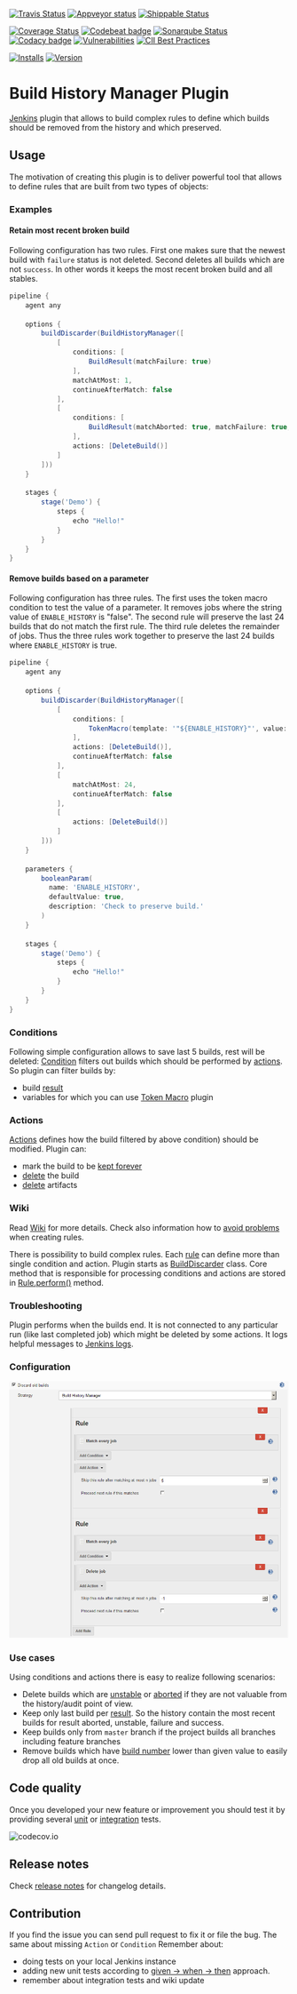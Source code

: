 [![Travis Status](https://img.shields.io/travis/jenkinsci/build-history-manager-plugin/master?label=Travis)](https://travis-ci.org/jenkinsci/build-history-manager-plugin)
[![Appveyor status](https://ci.appveyor.com/api/projects/status/cjto87m99168m6ea/branch/master?svg=true)](https://ci.appveyor.com/project/damianszczepanik/build-history-manager-plugin/branch/master)
[![Shippable Status](https://img.shields.io/shippable/5d92f8ecb648590006ff3cfd/master?label=Shippable)](https://app.shippable.com/github/jenkinsci/build-history-manager-plugin/dashboard)

[![Coverage Status](https://codecov.io/gh/jenkinsci/build-history-manager-plugin/branch/master/graph/badge.svg)](https://codecov.io/gh/jenkinsci/build-history-manager-plugin)
[![Codebeat badge](https://codebeat.co/badges/1b4fcf87-3eb3-4b57-a0fa-ad7258fda8ac)](https://codebeat.co/projects/github-com-jenkinsci-build-history-manager-plugin-master)
[![Sonarqube Status](https://sonarcloud.io/api/project_badges/measure?project=damianszczepanik_build-history-manager-plugin&metric=alert_status)](https://sonarcloud.io/dashboard?id=damianszczepanik_build-history-manager-plugin)
[![Codacy badge](https://api.codacy.com/project/badge/Grade/4094e20dc4dd43adaf77c6621583d2cf)](https://www.codacy.com/manual/damianszczepanik/build-history-manager-plugin)
[![Vulnerabilities](https://snyk.io/test/github/jenkinsci/build-history-manager-plugin/badge.svg)](https://app.snyk.io/org/damianszczepanik/project/aab2b0cc-41d6-41e7-a909-fbc9d09dc98d)
[![CII Best Practices](https://bestpractices.coreinfrastructure.org/projects/3370/badge)](https://bestpractices.coreinfrastructure.org/en/projects/3370)

[![Installs](https://img.shields.io/jenkins/plugin/i/build-history-manager.svg)](https://plugins.jenkins.io/build-history-manager)
[![Version](https://img.shields.io/jenkins/plugin/v/build-history-manager)](https://github.com/jenkinsci/build-history-manager-plugin/releases)

# Build History Manager Plugin
[Jenkins](https://jenkins.io/) plugin that allows to build complex rules to define which builds should be removed from the history and which preserved.

## Usage
The motivation of creating this plugin is to deliver powerful tool that allows to define rules that are built from two types of objects:

### Examples

#### Retain most recent broken build

Following configuration has two rules. First one makes sure that the newest build with `failure` status is not deleted.
Second deletes all builds which are not `success`. In other words it keeps the most recent broken build and all stables.
```groovy
pipeline {
    agent any

    options {
        buildDiscarder(BuildHistoryManager([
            [
                conditions: [
                    BuildResult(matchFailure: true)
                ],
                matchAtMost: 1,
                continueAfterMatch: false
            ],
            [
                conditions: [
                    BuildResult(matchAborted: true, matchFailure: true, matchUnstable: true)
                ],
                actions: [DeleteBuild()]
            ]
        ]))
    }

    stages {
        stage('Demo') {
            steps {
                echo "Hello!"
            }
        }
    }
}
```

#### Remove builds based on a parameter

Following configuration has three rules. The first uses the token macro condition to test
the value of a parameter. It removes jobs where the string value of `ENABLE_HISTORY` is "false". The second rule will preserve the last 24 builds that do not match the first rule. The third rule deletes the remainder of jobs. Thus the three rules work together to preserve the last 24 builds where `ENABLE_HISTORY` is true.

```groovy
pipeline {
    agent any

    options {
        buildDiscarder(BuildHistoryManager([
            [
                conditions: [
                    TokenMacro(template: '"${ENABLE_HISTORY}"', value: '"false"')
                ],
                actions: [DeleteBuild()],
                continueAfterMatch: false
            ],
            [
                matchAtMost: 24,
                continueAfterMatch: false
            ],
            [
                actions: [DeleteBuild()]
            ]
        ]))
    }

    parameters {
        booleanParam(
          name: 'ENABLE_HISTORY',
          defaultValue: true,
          description: 'Check to preserve build.'
        )
    }

    stages {
        stage('Demo') {
            steps {
                echo "Hello!"
            }
        }
    }
}
```


### Conditions
Following simple configuration allows to save last 5 builds, rest will be deleted:
[Condition](./src/main/java/pl/damianszczepanik/jenkins/buildhistorymanager/model/conditions/Condition.java) filters out builds which should be performed by [actions](./src/main/java/pl/damianszczepanik/jenkins/buildhistorymanager/model/actions/Action.java). So plugin can filter builds by:
- build [result](https://javadoc.jenkins-ci.org/hudson/model/Result.html)
- variables for which you can use [Token Macro](https://plugins.jenkins.io/token-macro) plugin

### Actions
[Actions](./src/main/java/pl/damianszczepanik/jenkins/buildhistorymanager/model/actions/Action.java) defines how the build filtered by above condition) should be modified. Plugin can:
- mark the build to be [kept forever]([https://javadoc.jenkins.io/hudson/model/Run.html#keepLog--)
- [delete](https://javadoc.jenkins.io/hudson/model/Run.html#delete--) the build
- [delete](https://javadoc.jenkins.io/hudson/model/Run.html#deleteArtifacts--) artifacts

### Wiki
Read [Wiki](https://github.com/jenkinsci/build-history-manager-plugin/wiki) for more details.
Check also information how to [avoid problems](https://github.com/jenkinsci/build-history-manager-plugin/wiki/Building-good-rules) when creating rules.

There is possibility to build complex rules. Each [rule](./src/main/java/pl/damianszczepanik/jenkins/buildhistorymanager/model/Rule.java) can define more than single condition and action.
Plugin starts as [BuildDiscarder](https://javadoc.jenkins.io/jenkins/model/BuildDiscarder.html) class. Core method that is responsible for processing conditions and actions are stored in [Rule.perform()](./src/main/java/pl/damianszczepanik/jenkins/buildhistorymanager/model/Rule.java) method.

### Troubleshooting
Plugin performs when the builds end. It is not connected to any particular run (like last completed job) which might be deleted by some actions. It logs helpful messages to [Jenkins logs](https://www.jenkins.io/doc/book/system-administration/viewing-logs/).

### Configuration
![feature overview page](./.README/configuration.png)

### Use cases
Using conditions and actions there is easy to realize following scenarios:
- Delete builds which are [unstable](https://javadoc.jenkins.io/hudson/model/Result.html#UNSTABLE) or [aborted](https://javadoc.jenkins.io/hudson/model/Result.html#ABORTED) if they are not valuable from the history/audit point of view.
- Keep only last build per [result](https://javadoc.jenkins.io/hudson/model/Result.html). So the history contain the most recent builds for result aborted, unstable, failure and success.
- Keep builds only from `master` branch if the project builds all branches including feature branches
- Remove builds which have [build number](https://javadoc.jenkins-ci.org/hudson/model/Run.html#getNumber--) lower than given value to easily drop all old builds at once.

## Code quality
Once you developed your new feature or improvement you should test it by providing several [unit](https://en.wikipedia.org/wiki/Unit_testing) or [integration](https://en.wikipedia.org/wiki/Integration_testing) tests.

![codecov.io](https://codecov.io/gh/jenkinsci/build-history-manager-plugin/branch/master/graphs/tree.svg)

## Release notes
Check [release notes](https://github.com/jenkinsci/build-history-manager-plugin/releases) for changelog details.

## Contribution
If you find the issue you can send pull request to fix it or file the bug.
The same about missing `Action` or `Condition`
Remember about:
- doing tests on your local Jenkins instance
- adding new unit tests according to [given -> when -> then](https://pl.wikipedia.org/wiki/Behavior-driven_development) approach.
- remember about integration tests and wiki update
